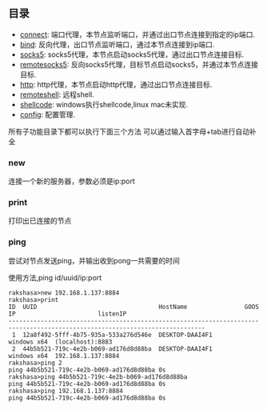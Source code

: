 ## 目录



- [connect](./connect.md): 端口代理，本节点监听端口，并通过出口节点连接到指定的ip端口.
- [bind](./bind.md): 反向代理，出口节点监听端口，通过本节点连接到ip端口.
- [socks5](./socks5.md): socks5代理，本节点启动socks5代理，通过出口节点连接目标.
- [remotesocks5](./remotesocks5.md): 反向socks5代理，目标节点启动socks5，并通过本节点连接目标.
- [http](./http.md): http代理，本节点启动http代理，通过出口节点连接目标.
- [remoteshell](./remoteshell.md): 远程shell.
- [shellcode](./shellcode.md): windows执行shellcode,linux mac未实现.
- [config](./config.md): 配置管理.



所有子功能目录下都可以执行下面三个方法
可以通过输入首字母+tab进行自动补全

### new
连接一个新的服务器，参数必须是ip:port

### print
打印出已连接的节点

### ping
尝试对节点发送ping，并输出收到pong一共需要的时间

使用方法,ping id/uuid/ip:port

```shell
rakshasa>new 192.168.1.137:8884
rakshasa>print
ID  UUID                                  HostName                GOOS          IP                       listenIP
-----------------------------------------------------------------------------------------------------------------------------
 1  12a8f492-5fff-4b75-935a-533a276d546e  DESKTOP-DAAI4F1         windows x64  (localhost):8883
 2  44b5b521-719c-4e2b-b069-ad176d8d88ba  DESKTOP-DAAI4F1         windows x64  192.168.1.137:8884
rakshasa>ping 2
ping 44b5b521-719c-4e2b-b069-ad176d8d88ba 0s
rakshasa>ping 44b5b521-719c-4e2b-b069-ad176d8d88ba
ping 44b5b521-719c-4e2b-b069-ad176d8d88ba 0s
rakshasa>ping 192.168.1.137:8884
ping 44b5b521-719c-4e2b-b069-ad176d8d88ba 0s
```